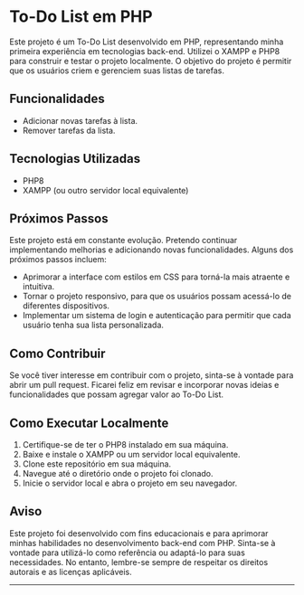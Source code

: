 # To-Do List em PHP


Este projeto é um To-Do List desenvolvido em PHP, representando minha primeira experiência em tecnologias back-end. Utilizei o XAMPP e PHP8 para construir e testar o projeto localmente. O objetivo do projeto é permitir que os usuários criem e gerenciem suas listas de tarefas.

## Funcionalidades

- Adicionar novas tarefas à lista.
- Remover tarefas da lista.

## Tecnologias Utilizadas

- PHP8
- XAMPP (ou outro servidor local equivalente)

## Próximos Passos

Este projeto está em constante evolução. Pretendo continuar implementando melhorias e adicionando novas funcionalidades. Alguns dos próximos passos incluem:

- Aprimorar a interface com estilos em CSS para torná-la mais atraente e intuitiva.
- Tornar o projeto responsivo, para que os usuários possam acessá-lo de diferentes dispositivos.
- Implementar um sistema de login e autenticação para permitir que cada usuário tenha sua lista personalizada.

## Como Contribuir

Se você tiver interesse em contribuir com o projeto, sinta-se à vontade para abrir um pull request. Ficarei feliz em revisar e incorporar novas ideias e funcionalidades que possam agregar valor ao To-Do List.

## Como Executar Localmente

1. Certifique-se de ter o PHP8 instalado em sua máquina.
2. Baixe e instale o XAMPP ou um servidor local equivalente.
3. Clone este repositório em sua máquina.
4. Navegue até o diretório onde o projeto foi clonado.
5. Inicie o servidor local e abra o projeto em seu navegador.


## Aviso

Este projeto foi desenvolvido com fins educacionais e para aprimorar minhas habilidades no desenvolvimento back-end com PHP. Sinta-se à vontade para utilizá-lo como referência ou adaptá-lo para suas necessidades. No entanto, lembre-se sempre de respeitar os direitos autorais e as licenças aplicáveis.

---
